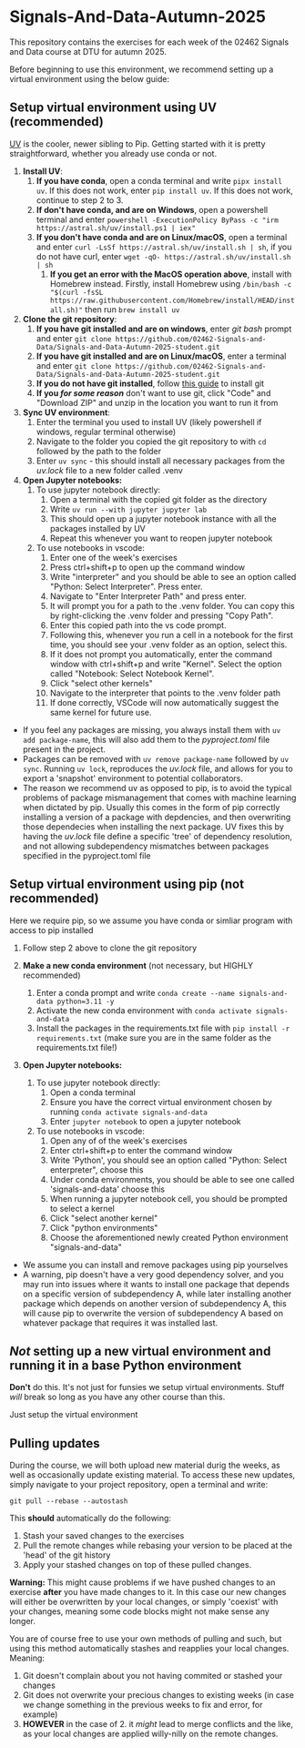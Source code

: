 # Signals-And-Data-Autumn-2025
This repository contains the exercises for each week of the 02462 Signals and Data course at DTU for autumn 2025. 

Before beginning to use this environment, we recommend setting up a virtual environment using the below guide:

## Setup virtual environment using UV (recommended)

[UV](https://docs.astral.sh/uv/) is the cooler, newer sibling to Pip. Getting started with it is pretty straightforward, whether you already use conda or not.

1. **Install UV**:
   1. **If you have conda**, open a conda terminal and write `pipx install uv`. If this does not work, enter `pip install uv`. If this does not work, continue to step 2 to 3.
   2. **If don't have conda, and are on Windows**, open a powershell terminal and enter `powershell -ExecutionPolicy ByPass -c "irm https://astral.sh/uv/install.ps1 | iex"`
   3. **If you don't have conda and are on Linux/macOS**, open a terminal and enter `curl -LsSf https://astral.sh/uv/install.sh | sh`, if you do not have curl, enter `wget -qO- https://astral.sh/uv/install.sh | sh`
      1. **If you get an error with the MacOS operation above**, install with Homebrew instead. Firstly, install Homebrew using `/bin/bash -c "$(curl -fsSL https://raw.githubusercontent.com/Homebrew/install/HEAD/install.sh)"` then run `brew install uv`
2. **Clone the git repository**:
   1.  **If you have git installed and are on windows**, enter *git bash* prompt and enter `git clone https://github.com/02462-Signals-and-Data/Signals-and-Data-Autumn-2025-student.git`
   2.  **If you have git installed and are on Linux/macOS**, enter a terminal and enter `git clone https://github.com/02462-Signals-and-Data/Signals-and-Data-Autumn-2025-student.git`
   3.  **If you do not have git installed**, follow [this guide](https://git-scm.com/downloads) to install git
   4.  **If you *for some reason*** don't want to use git, click "Code" and "Download ZIP" and unzip in the location you want to run it from
3.  **Sync UV environment**:
    1.  Enter the terminal you used to install UV (likely powershell if windows, regular terminal otherwise)
    2.  Navigate to the folder you copied the git repository to with `cd` followed by the path to the folder
    3.  Enter `uv sync` - this should install all necessary packages from the *uv.lock* file to a new folder called .venv
4.  **Open Jupyter notebooks:**
    1.  To use jupyter notebook directly:
        1.  Open a terminal with the copied git folder as the directory 
        2.  Write `uv run --with jupyter jupyter lab`
        3.  This should open up a jupyter notebook instance with all the packages installed by UV
        4.  Repeat this whenever you want to reopen jupyter notebook
    2.  To use notebooks in vscode:
        1.   Enter one of the week's exercises
        2.   Press ctrl+shift+p to open up the command window
        3.   Write "interpreter" and you should be able to see an option called "Python: Select Interpreter". Press enter.
        4.   Navigate to "Enter Interpreter Path" and press enter. 
        5.   It will prompt you for a path to the .venv folder. You can copy this by right-clicking the .venv folder and pressing "Copy Path".
        6.   Enter this copied path into the vs code prompt.
        7.   Following this, whenever you run a cell in a notebook for the first time, you should see your .venv folder as an option, select this.
        8.   If it does not prompt you automatically, enter the command window with ctrl+shift+p and write "Kernel". Select the option called "Notebook: Select Notebook Kernel".
        9.   Click "select other kernels"
        10.  Navigate to the interpreter that points to the .venv folder path
        11.  If done correctly, VSCode will now automatically suggest the same kernel for future use.

- If you feel any packages are missing, you always install them with `uv add package-name`, this will also add them to the *pyproject.toml* file present in the project. 
- Packages can be removed with `uv remove package-name` followed by `uv sync`. Running `uv lock`, reproduces the *uv.lock* file, and allows for you to export a 'snapshot' environment to potential collaborators.
- The reason we recommend uv as opposed to pip, is to avoid the typical problems of package mismanagement that comes with machine learning when dictated by pip. Usually this comes in the form of pip correctly installing a version of a package with depdencies, and then overwriting those dependecies when installing the next package. UV fixes this by having the *uv.lock* file define a specific 'tree' of dependency resolution, and not allowing subdependency mismatches between packages specified in the pyproject.toml file

## Setup virtual environment using pip (not recommended)

Here we require pip, so we assume you have conda or simliar program with access to pip installed

1. Follow step 2 above to clone the git repository

2. **Make a new conda environment** (not necessary, but HIGHLY recommended)
   1. Enter a conda prompt and write `conda create --name signals-and-data python=3.11 -y`
   2. Activate the new conda environment with `conda activate signals-and-data`
   3. Install the packages in the requirements.txt file with `pip install -r requirements.txt` (make sure you are in the same folder as the requirements.txt file!)
3. **Open Jupyter notebooks:**
   1. To use jupyter notebook directly:
      1. Open a conda terminal
      2. Ensure you have the correct virtual environment chosen by running `conda activate signals-and-data`
      3. Enter `jupyter notebook` to open a jupyter notebook
   2. To use notebooks in vscode:
      1. Open any of of the week's exercises
      2. Enter ctrl+shift+p to enter the command window
      3. Write 'Python', you should see an option called "Python: Select enterpreter", choose this
      4. Under conda environments, you should be able to see one called 'signals-and-data' choose this
      5. When running a jupyter notebook cell, you should be prompted to select a kernel
      6. Click "select another kernel"
      7. Click "python environments"
      8. Choose the aforementioned newly created Python environment "signals-and-data"
  
- We assume you can install and remove packages using pip yourselves
- A warning, pip doesn't have a very good dependency solver, and you may run into issues where it wants to install one package that depends on a specific version of subdependency A, while later installing another package which depends on another version of subdependency A, this will cause pip to overwrite the version of subdependency A based on whatever package that requires it was installed last. 

## *Not* setting up a new virtual environment and running it in a base Python environment

**Don't** do this. It's not just for funsies we setup virtual environments. Stuff *will* break so long as you have any other course than this.

Just setup the virtual environment

## Pulling updates

During the course, we will both upload new material durig the weeks, as well as occasionally update existing material. To access these new updates, simply navigate to your project repository, open a terminal and write:

```git pull --rebase --autostash```

This **should** automatically do the following:

1. Stash your saved changes to the exercises
2. Pull the remote changes while rebasing your version to be placed at the 'head' of the git history
3. Apply your stashed changes on top of these pulled changes.

**Warning:** This might cause problems if we have pushed changes to an exercise **after** you have made changes to it. In this case our new changes will either be overwritten by your local changes, or simply 'coexist' with your changes, meaning some code blocks might not make sense any longer. 

You are of course free to use your own methods of pulling and such, but using this method automatically stashes and reapplies your local changes. Meaning:

1. Git doesn't complain about you not having commited or stashed your changes
2. Git does not overwrite your precious changes to existing weeks (in case we change something in the previous weeks to fix and error, for example)
3. **HOWEVER** in the case of 2. it *might* lead to merge conflicts and the like, as your local changes are applied willy-nilly on the remote changes.

